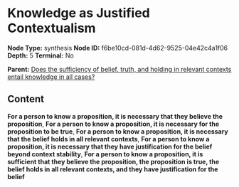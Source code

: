 # Knowledge as Justified Contextualism

**Node Type:** synthesis
**Node ID:** f6be10cd-081d-4d62-9525-04e42c4a1f06
**Depth:** 5
**Terminal:** No

**Parent:** [Does the sufficiency of belief, truth, and holding in relevant contexts entail knowledge in all cases?](does-the-sufficiency-of-belief-truth-and-holding-in-relevant-contexts-entail-knowledge-in-all-cases-antithesis-a8956a0f-e72d-4042-8712-993063333b89.md)

## Content

**For a person to know a proposition, it is necessary that they believe the proposition**, **For a person to know a proposition, it is necessary for the proposition to be true**, **For a person to know a proposition, it is necessary that the belief holds in all relevant contexts**, **For a person to know a proposition, it is necessary that they have justification for the belief beyond context stability**, **For a person to know a proposition, it is sufficient that they believe the proposition, the proposition is true, the belief holds in all relevant contexts, and they have justification for the belief**
